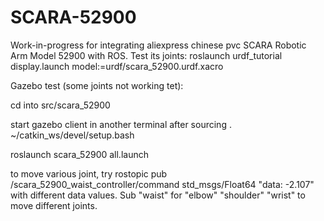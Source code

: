 # SCARA-52900
Work-in-progress for integrating aliexpress chinese pvc SCARA Robotic Arm Model 52900 with ROS. 
Test its joints:  roslaunch urdf_tutorial display.launch model:=urdf/scara_52900.urdf.xacro

Gazebo test (some joints not working tet): 

cd into src/scara_52900

start gazebo client in another terminal after sourcing . ~/catkin_ws/devel/setup.bash

roslaunch scara_52900 all.launch

to move various joint, try rostopic pub /scara_52900_waist_controller/command std_msgs/Float64 "data: -2.107" with different data values. Sub "waist" for "elbow" "shoulder" "wrist" to move different joints.
